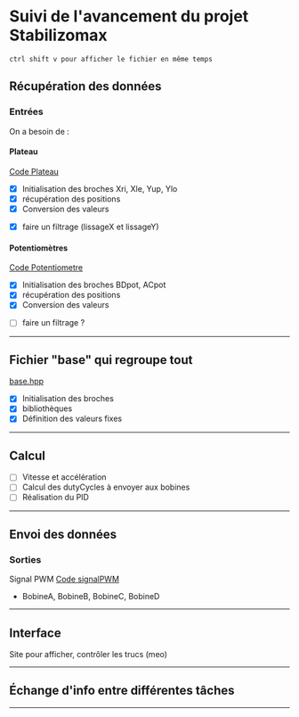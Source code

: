 # Suivi de l'avancement du projet Stabilizomax
    ctrl shift v pour afficher le fichier en même temps 
## Récupération des données
### Entrées

On a besoin de :

#### Plateau
[Code Plateau](plateau.hpp)

- [x] Initialisation des broches Xri, Xle, Yup, Ylo
- [x] récupération des positions
- [x] Conversion des valeurs
+ [x] faire un filtrage (lissageX et lissageY)

#### Potentiomètres
[Code Potentiometre](potentiometre.hpp)

- [x] Initialisation des broches BDpot, ACpot
- [x] récupération des positions
- [x] Conversion des valeurs
+ [ ] faire un filtrage ?

---

## Fichier "base" qui regroupe tout
[base.hpp](base.hpp)
- [x] Initialisation des broches
- [x] bibliothèques 
- [x] Définition des valeurs fixes

---

## Calcul

- [ ] Vitesse et accélération
- [ ] Calcul des dutyCycles à envoyer aux bobines
- [ ] Réalisation du PID

---

## Envoi des données
### Sorties

Signal PWM 
[Code signalPWM](signalPWM.hpp)
- BobineA, BobineB, BobineC, BobineD

---

## Interface

Site pour afficher, contrôler les trucs (meo)

---

## Échange d'info entre différentes tâches

---